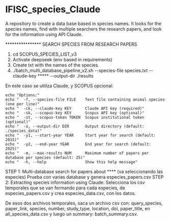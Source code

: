 # IFISC_species_Claude
A repository to create a data base based in species names. It looks for the species names, find with multiple searchers the research papers, and look for the information using API Claude.

**************** SEARCH SPECIES FROM RESEARCH PAPERS

1. cd SCOPUS_SPECIES_LIST_v3
2. Activate deepseek (env based in requirements)
3. Create txt with the names of the species.
4. ./batch_multi_database_pipeline_v2.sh --species-file species.txt --claude-key ***** --output-dir ./results

En este caso se utiliza Claude, y SCOPUS opcional: 

    echo "Options:"
    echo "  -f, --species-file FILE    Text file containing animal species (one per line)"
    echo "  -ck, --claude-key KEY      Claude API key (required)"
    echo "  -sk, --scopus-key KEY      Scopus API key (optional)"
    echo "  -st, --scopus-token TOKEN  Scopus institutional token (optional)"
    echo "  -o, --output-dir DIR       Output directory (default: ./species_data)"
    echo "  -y1, --start-year YEAR     Start year for search (default: 2015)"
    echo "  -y2, --end-year YEAR       End year for search (default: 2025)"
    echo "  -m, --max-results NUM      Maximum number of papers per database per species (default: 25)"
    echo "  -h, --help                 Show this help message"
    
    
STEP 1: Multi-database search for papers about **** (va seleccionando las especies)
	Prueba con varias database y genera especies_papers.csv
STEP 2: Extracting species information using Claude:
	Selecciona los csv temporales que se van formando para cada especies, de especies_papers.csv y crea especies_data.csv, con los datos.

De esos dos archivos temporales, saca un archivo csv con: query_species, paper_link, species, number, study_type, location, doi, paper_title, 
en all_species_data.csv y luego un summary: batch_summary.csv.

